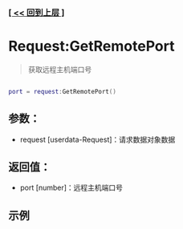 ### [[ << 回到上层 ]](README.md)

# Request:GetRemotePort

> 获取远程主机端口号

```lua

port = request:GetRemotePort()

```

## 参数：

+ request [userdata-Request]：请求数据对象数据

## 返回值：

+ port [number]：远程主机端口号

## 示例

```lua

```